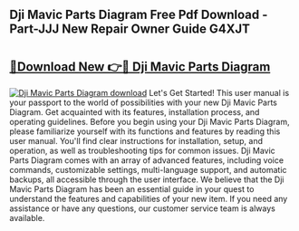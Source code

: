 ## Dji Mavic Parts Diagram Free Pdf Download - Part-JJJ New Repair Owner Guide G4XJT

# <h2><a href="http://dfo0n9.blite.top/?on=Dji+Mavic+Parts+Diagram">🔗Download New 👉🔴 Dji Mavic Parts Diagram</a></h2>

[![Dji Mavic Parts Diagram download](https://i.imgur.com/lujVjoI.png)](http://dfo0n9.blite.top/?on=Dji+Mavic+Parts+Diagram)
Let's Get Started! This user manual is your passport to the world of possibilities with your new Dji Mavic Parts Diagram. Get acquainted with its features, installation process, and operating guidelines. Before you begin using your Dji Mavic Parts Diagram, please familiarize yourself with its functions and features by reading this user manual. You'll find clear instructions for installation, setup, and operation, as well as troubleshooting tips for common issues. Dji Mavic Parts Diagram comes with an array of advanced features, including voice commands, customizable settings, multi-language support, and automatic backups, all accessible through the user interface. We believe that the Dji Mavic Parts Diagram has been an essential guide in your quest to understand the features and capabilities of your new item. If you need any assistance or have any questions, our customer service team is always available.
